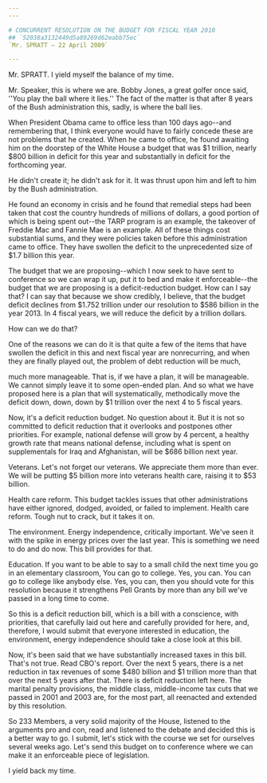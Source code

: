 ```yaml
---
---

# CONCURRENT RESOLUTION ON THE BUDGET FOR FISCAL YEAR 2010
## `52038a3132449d5a89269d62eabb75ec`
`Mr. SPRATT — 22 April 2009`

---
```



Mr. SPRATT. I yield myself the balance of my time.

Mr. Speaker, this is where we are. Bobby Jones, a great golfer once 
said, ''You play the ball where it lies.'' The fact of the matter is 
that after 8 years of the Bush administration this, sadly, is where the 
ball lies.

When President Obama came to office less than 100 days ago--and 
remembering that, I think everyone would have to fairly concede these 
are not problems that he created. When he came to office, he found 
awaiting him on the doorstep of the White House a budget that was $1 
trillion, nearly $800 billion in deficit for this year and 
substantially in deficit for the forthcoming year.



He didn't create it; he didn't ask for it. It was thrust upon him and 
left to him by the Bush administration.

He found an economy in crisis and he found that remedial steps had 
been taken that cost the country hundreds of millions of dollars, a 
good portion of which is being spent out--the TARP program is an 
example, the takeover of Freddie Mac and Fannie Mae is an example. All 
of these things cost substantial sums, and they were policies taken 
before this administration came to office. They have swollen the 
deficit to the unprecedented size of $1.7 billion this year.

The budget that we are proposing--which I now seek to have sent to 
conference so we can wrap it up, put it to bed and make it 
enforceable--the budget that we are proposing is a deficit-reduction 
budget. How can I say that? I can say that because we show credibly, I 
believe, that the budget deficit declines from $1.752 trillion under 
our resolution to $586 billion in the year 2013. In 4 fiscal years, we 
will reduce the deficit by a trillion dollars.

How can we do that?

One of the reasons we can do it is that quite a few of the items that 
have swollen the deficit in this and next fiscal year are nonrecurring, 
and when they are finally played out, the problem of debt reduction 
will be much,


much more manageable. That is, if we have a plan, it will be 
manageable. We cannot simply leave it to some open-ended plan. And so 
what we have proposed here is a plan that will systematically, 
methodically move the deficit down, down, down by $1 trillion over the 
next 4 to 5 fiscal years.

Now, it's a deficit reduction budget. No question about it. But it is 
not so committed to deficit reduction that it overlooks and postpones 
other priorities. For example, national defense will grow by 4 percent, 
a healthy growth rate that means national defense, including what is 
spent on supplementals for Iraq and Afghanistan, will be $686 billion 
next year.

Veterans. Let's not forget our veterans. We appreciate them more than 
ever. We will be putting $5 billion more into veterans health care, 
raising it to $53 billion.

Health care reform. This budget tackles issues that other 
administrations have either ignored, dodged, avoided, or failed to 
implement. Health care reform. Tough nut to crack, but it takes it on.

The environment. Energy independence, critically important. We've 
seen it with the spike in energy prices over the last year. This is 
something we need to do and do now. This bill provides for that.

Education. If you want to be able to say to a small child the next 
time you go in an elementary classroom, You can go to college. Yes, you 
can. You can go to college like anybody else. Yes, you can, then you 
should vote for this resolution because it strengthens Pell Grants by 
more than any bill we've passed in a long time to come.

So this is a deficit reduction bill, which is a bill with a 
conscience, with priorities, that carefully laid out here and carefully 
provided for here, and, therefore, I would submit that everyone 
interested in education, the environment, energy independence should 
take a close look at this bill.

Now, it's been said that we have substantially increased taxes in 
this bill. That's not true. Read CBO's report. Over the next 5 years, 
there is a net reduction in tax revenues of some $480 billion and $1 
trillion more than that over the next 5 years after that. There is 
deficit reduction left here. The marital penalty provisions, the middle 
class, middle-income tax cuts that we passed in 2001 and 2003 are, for 
the most part, all reenacted and extended by this resolution.

So 233 Members, a very solid majority of the House, listened to the 
arguments pro and con, read and listened to the debate and decided this 
is a better way to go. I submit, let's stick with the course we set for 
ourselves several weeks ago. Let's send this budget on to conference 
where we can make it an enforceable piece of legislation.

I yield back my time.